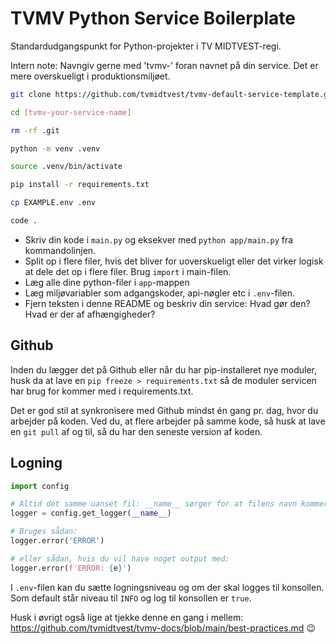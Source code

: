 # TVMV Python Service Boilerplate

Standardudgangspunkt for Python-projekter i TV MIDTVEST-regi.

Intern note: Navngiv gerne med 'tvmv-' foran navnet på din service. Det er mere overskueligt i produktionsmiljøet.

```bash
git clone https://github.com/tvmidtvest/tvmv-default-service-template.git [tvmv-your-service-name]
```

```bash
cd [tvmv-your-service-name]
```

```bash
rm -rf .git
```

```bash
python -m venv .venv
```

```bash
source .venv/bin/activate
```

```bash
pip install -r requirements.txt
```

```bash
cp EXAMPLE.env .env
```

```bash
code .
```

- Skriv din kode i `main.py` og eksekver med `python app/main.py` fra kommandolinjen.
- Split op i flere filer, hvis det bliver for uoverskueligt eller det virker logisk at dele det op i flere filer. Brug `import` i main-filen.
- Læg alle dine python-filer i `app`-mappen
- Læg miljøvariabler som adgangskoder, api-nøgler etc i `.env`-filen.
- Fjern teksten i denne README og beskriv din service: Hvad gør den? Hvad er der af afhængigheder?

## Github

Inden du lægger det på Github eller når du har pip-installeret nye moduler, husk da at lave en `pip freeze > requirements.txt` så de moduler servicen har brug for kommer med i requirements.txt.

Det er god stil at synkronisere med Github mindst én gang pr. dag, hvor du arbejder på koden. Ved du, at flere arbejder på samme kode, så husk at lave en `git pull` af og til, så du har den seneste version af koden.

## Logning

```python
import config

# Altid det samme uanset fil: __name__ sørger for at filens navn kommer med i loggen.
logger = config.get_logger(__name__)

# Bruges sådan:
logger.error('ERROR')

# eller sådan, hvis du vil have noget output med:
logger.error(f'ERROR: {e}')
```

I `.env`-filen kan du sætte logningsniveau og om der skal logges til konsollen. Som default står niveau til `INFO` og log til konsollen er `true`.

Husk i øvrigt også lige at tjekke denne en gang i mellem: https://github.com/tvmidtvest/tvmv-docs/blob/main/best-practices.md 😉
